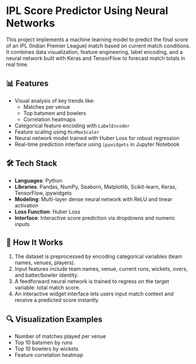 # IPL Score Predictor Using Neural Networks

This project implements a machine learning model to predict the final score of an IPL (Indian Premier League) match based on current match conditions. It combines data visualization, feature engineering, label encoding, and a neural network built with Keras and TensorFlow to forecast match totals in real time.

## 📊 Features

- Visual analysis of key trends like:
  - Matches per venue
  - Top batsmen and bowlers
  - Correlation heatmaps
- Categorical feature encoding with `LabelEncoder`
- Feature scaling using `MinMaxScaler`
- Neural network model trained with Huber Loss for robust regression
- Real-time prediction interface using `ipywidgets` in Jupyter Notebook

## 🛠 Tech Stack

- **Languages**: Python  
- **Libraries**: Pandas, NumPy, Seaborn, Matplotlib, Scikit-learn, Keras, TensorFlow, ipywidgets  
- **Modeling**: Multi-layer dense neural network with ReLU and linear activation  
- **Loss Function**: Huber Loss  
- **Interface**: Interactive score prediction via dropdowns and numeric inputs

## 🧠 How It Works

1. The dataset is preprocessed by encoding categorical variables (team names, venues, players).
2. Input features include team names, venue, current runs, wickets, overs, and batter/bowler identity.
3. A feedforward neural network is trained to regress on the target variable: total match score.
4. An interactive widget interface lets users input match context and receive a predicted score instantly.

## 🔍 Visualization Examples

- Number of matches played per venue
- Top 10 batsmen by runs
- Top 10 bowlers by wickets
- Feature correlation heatmap
